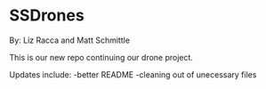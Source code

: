# SSDrones
By: Liz Racca and Matt Schmittle

This is our new repo continuing our drone project.

Updates include:
  -better README
  -cleaning out of unecessary files
